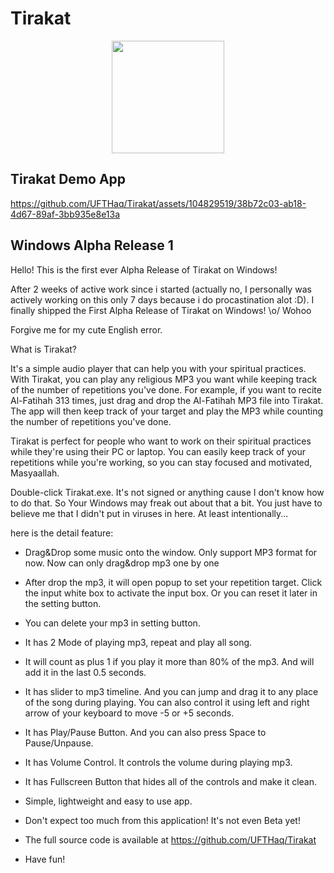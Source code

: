 # Tirakat

<div align="center">
    <img src="https://github.com/UFTHaq/Tirakat/assets/104829519/5e01e038-0594-4200-b30a-586d3f17c845" width=180/>
</div>

## Tirakat Demo App

https://github.com/UFTHaq/Tirakat/assets/104829519/38b72c03-ab18-4d67-89af-3bb935e8e13a

Windows Alpha Release 1
--------------------------------------------------------------------------
Hello! This is the first ever Alpha Release of Tirakat on Windows!

After 2 weeks of active work since i started (actually no, I personally was
actively working on this only 7 days because i do procastination alot :D). 
I finally shipped the First Alpha Release of Tirakat on Windows! \o/ Wohoo

Forgive me for my cute English error.

What is Tirakat?

It's a simple audio player that can help you with your spiritual practices.
With Tirakat, you can play any religious MP3 you want while keeping track 
of the number of repetitions you've done. For example, if you want to 
recite Al-Fatihah 313 times, just drag and drop the Al-Fatihah MP3 file 
into Tirakat. The app will then keep track of your target and play the MP3 
while counting the number of repetitions you've done.

Tirakat is perfect for people who want to work on their spiritual
practices while they're using their PC or laptop. You can easily keep
track of your repetitions while you're working, so you can stay focused
and motivated, Masyaallah.

Double-click Tirakat.exe. It's not signed or anything cause I don't know
how to do that. So Your Windows may freak out about that a bit. You just
have to believe me that I didn't put in 
viruses in here. At least intentionally...

here is the detail feature:

- Drag&Drop some music onto the window. Only support MP3 format for now.
  Now can only drag&drop mp3 one by one

- After drop the mp3, it will open popup to set your repetition target. 
  Click the input white box to activate the input box. 
  Or you can reset it later in the setting button.

- You can delete your mp3 in setting button.

- It has 2 Mode of playing mp3, repeat and play all song.

- It will count as plus 1 if you play it more than 80% of the mp3.
  And will add it in the last 0.5 seconds.

- It has slider to mp3 timeline. And you can jump and drag it to any place 
  of the song during playing. You can also control it using left and right 
  arrow of your keyboard to move -5 or +5 seconds.

- It has Play/Pause Button. And you can also press Space to Pause/Unpause.

- It has Volume Control. It controls the volume during playing mp3.

- It has Fullscreen Button that hides all of the controls and make it clean.

- Simple, lightweight and easy to use app.

- Don't expect too much from this application! It's not even Beta yet!

- The full source code is available at
  https://github.com/UFTHaq/Tirakat

- Have fun!
